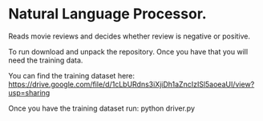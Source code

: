 <h1>Natural Language Processor.</h1>

Reads movie reviews and decides whether review is negative or positive.

To run download and unpack the repository. Once you have that you will need the training data.

You can find the training dataset here:
https://drive.google.com/file/d/1cLbURdns3iXjiDh1aZncIzISl5aoeaUI/view?usp=sharing

Once you have the training dataset run:
python driver.py

